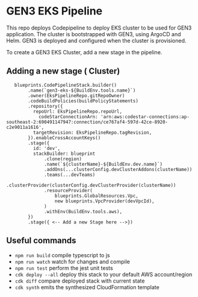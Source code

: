 # GEN3 EKS Pipeline

This repo deploys Codepipeline to deploy EKS cluster to be used for GEN3 application.
The cluster is bootstrapped with GEN3, using ArgoCD and Helm. GEN3 is deployed and configured when the cluster is provisioned.

To create a GEN3 EKS Cluster, add a new stage in the pipeline.


## Adding a new stage ( Cluster)

```
   blueprints.CodePipelineStack.builder()
        .name(`gen3-eks-${BuildEnv.tools.name}`)
        .owner(EksPipelineRepo.gitRepoOwner)
        .codeBuildPolicies(buildPolicyStatements)
        .repository({
          repoUrl: EksPipelineRepo.repoUrl,
            codeStarConnectionArn: 'arn:aws:codestar-connections:ap-southeast-2:690491147947:connection/ce767af4-597d-42ce-8920-c2e9011a1616',
          targetRevision: EksPipelineRepo.tagRevision,
        }).enableCrossAccountKeys()
        .stage({
          id: 'dev',
          stackBuilder: blueprint
              .clone(region)
              .name(`${clusterName}-${BuildEnv.dev.name}`)
              .addOns(...clusterConfig.devClusterAddons(clusterName))
              .teams(...devTeams)
              .clusterProvider(clusterConfig.devClusterProvider(clusterName))
              .resourceProvider(
                  blueprints.GlobalResources.Vpc,
                  new blueprints.VpcProvider(devVpcId),
              )
              .withEnv(BuildEnv.tools.aws),
        })
        .stage({ <-- Add a new Stage here -->})
```
## Useful commands

* `npm run build`   compile typescript to js
* `npm run watch`   watch for changes and compile
* `npm run test`    perform the jest unit tests
* `cdk deploy --all`      deploy this stack to your default AWS account/region
* `cdk diff`        compare deployed stack with current state
* `cdk synth`       emits the synthesized CloudFormation template
